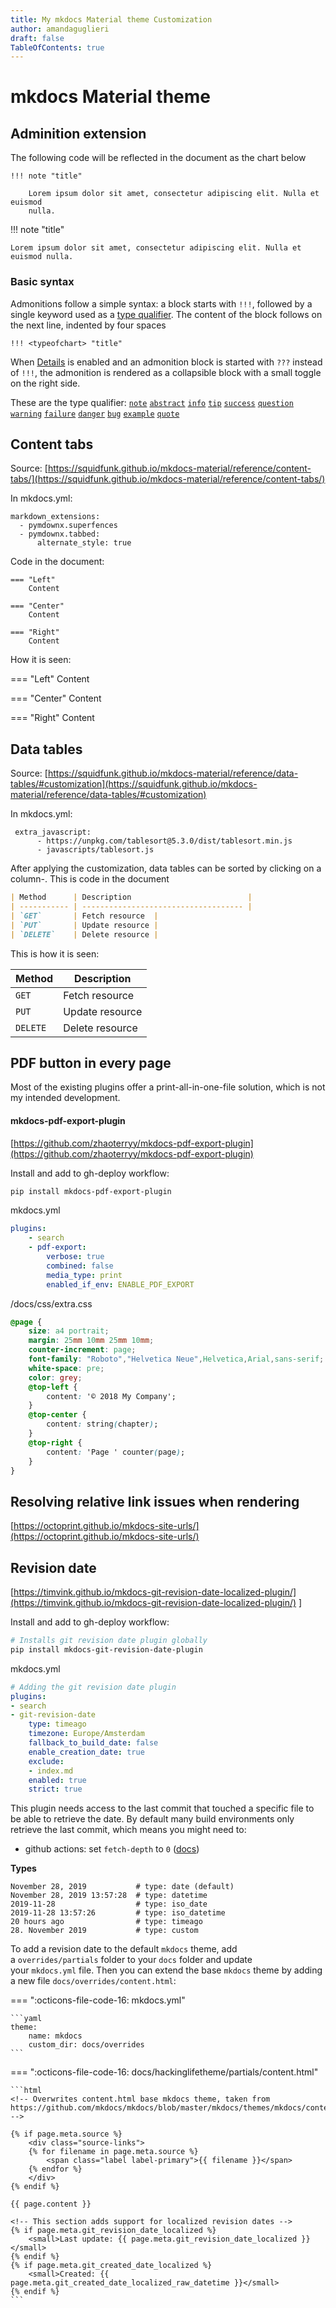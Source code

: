 ```yaml
---
title: My mkdocs Material theme Customization
author: amandaguglieri
draft: false
TableOfContents: true
---
```


# mkdocs Material theme


## Adminition extension

The following code will be reflected  in the document as the chart below

```
!!! note "title"

    Lorem ipsum dolor sit amet, consectetur adipiscing elit. Nulla et euismod 
    nulla. 

```


!!! note "title"

    Lorem ipsum dolor sit amet, consectetur adipiscing elit. Nulla et  euismod nulla.
    

### Basic syntax

Admonitions follow a simple syntax: a block starts with `!!!`, followed by a single keyword used as a [type qualifier](https://squidfunk.github.io/mkdocs-material/reference/admonitions/#supported-types). The content of the block follows on the next line, indented by four spaces

```
!!! <typeofchart> "title"
```

When [Details](https://squidfunk.github.io/mkdocs-material/setup/extensions/python-markdown-extensions/#details) is enabled and an admonition block is started with `???` instead of `!!!`, the admonition is rendered as a collapsible block with a small toggle on the right side.

These are the type qualifier:  [`note`](https://squidfunk.github.io/mkdocs-material/reference/admonitions/#type:note)
[`abstract`](https://squidfunk.github.io/mkdocs-material/reference/admonitions/#type:abstract)
[`info`](https://squidfunk.github.io/mkdocs-material/reference/admonitions/#type:info)
[`tip`](https://squidfunk.github.io/mkdocs-material/reference/admonitions/#type:tip)
[`success`](https://squidfunk.github.io/mkdocs-material/reference/admonitions/#type:success)
[`question`](https://squidfunk.github.io/mkdocs-material/reference/admonitions/#type:question)
[`warning`](https://squidfunk.github.io/mkdocs-material/reference/admonitions/#type:warning)
[`failure`](https://squidfunk.github.io/mkdocs-material/reference/admonitions/#type:failure)
[`danger`](https://squidfunk.github.io/mkdocs-material/reference/admonitions/#type:danger)
[`bug`](https://squidfunk.github.io/mkdocs-material/reference/admonitions/#type:bug)
[`example`](https://squidfunk.github.io/mkdocs-material/reference/admonitions/#type:example)
[`quote`](https://squidfunk.github.io/mkdocs-material/reference/admonitions/#type:quote)



## Content tabs

Source: [https://squidfunk.github.io/mkdocs-material/reference/content-tabs/](https://squidfunk.github.io/mkdocs-material/reference/content-tabs/)

In mkdocs.yml:

```
markdown_extensions:
  - pymdownx.superfences
  - pymdownx.tabbed:
      alternate_style: true 
```


Code in the document:

```
=== "Left"
	Content
  
=== "Center"
	Content
  
=== "Right"
	Content
```


How it is seen:

=== "Left"
	Content
  
=== "Center"
	Content
  
=== "Right"
	Content

## Data tables

Source: [https://squidfunk.github.io/mkdocs-material/reference/data-tables/#customization](https://squidfunk.github.io/mkdocs-material/reference/data-tables/#customization)

In mkdocs.yml:

```
 extra_javascript:
      - https://unpkg.com/tablesort@5.3.0/dist/tablesort.min.js
      - javascripts/tablesort.js
```

After applying the customization, data tables can be sorted by clicking on a
column-. This is code in the document

``` markdown title="Data table, columns sortable"
| Method      | Description                          |
| ----------- | ------------------------------------ |
| `GET`       | Fetch resource  |
| `PUT`       | Update resource |
| `DELETE`    | Delete resource |
```

This is how it is seen:

| Method      | Description                          |
| ----------- | ------------------------------------ |
| `GET`       | Fetch resource  |
| `PUT`       | Update resource |
| `DELETE`    | Delete resource |


## PDF button in every page

Most of the existing plugins offer a print-all-in-one-file solution, which is not my intended development.


#### mkdocs-pdf-export-plugin

[https://github.com/zhaoterryy/mkdocs-pdf-export-plugin](https://github.com/zhaoterryy/mkdocs-pdf-export-plugin)

Install and add to gh-deploy workflow:

```bash
pip install mkdocs-pdf-export-plugin
```


mkdocs.yml

```yaml
plugins:
    - search
    - pdf-export:
        verbose: true
        combined: false
        media_type: print
        enabled_if_env: ENABLE_PDF_EXPORT
```


/docs/css/extra.css

```css
@page {
    size: a4 portrait;
    margin: 25mm 10mm 25mm 10mm;
    counter-increment: page;
    font-family: "Roboto","Helvetica Neue",Helvetica,Arial,sans-serif;
    white-space: pre;
    color: grey;
    @top-left {
        content: '© 2018 My Company';
    }
    @top-center {
        content: string(chapter);
    }
    @top-right {
        content: 'Page ' counter(page);
    }
}

```



## Resolving relative link issues when rendering

[https://octoprint.github.io/mkdocs-site-urls/](https://octoprint.github.io/mkdocs-site-urls/)


## Revision date

[https://timvink.github.io/mkdocs-git-revision-date-localized-plugin/](https://timvink.github.io/mkdocs-git-revision-date-localized-plugin/)
]

Install and add to gh-deploy workflow:

```bash
# Installs git revision date plugin globally
pip install mkdocs-git-revision-date-plugin
```


mkdocs.yml

```yaml
# Adding the git revision date plugin
plugins:
- search
- git-revision-date
	type: timeago 
	timezone: Europe/Amsterdam 
	fallback_to_build_date: false 
	enable_creation_date: true 
	exclude: 
	- index.md 
	enabled: true 
	strict: true
```


This plugin needs access to the last commit that touched a specific file to be able to retrieve the date. By default many build environments only retrieve the last commit, which means you might need to:

- github actions: set `fetch-depth` to `0` ([docs](https://github.com/actions/checkout))

**Types**

```
November 28, 2019           # type: date (default)
November 28, 2019 13:57:28  # type: datetime
2019-11-28                  # type: iso_date
2019-11-28 13:57:26         # type: iso_datetime
20 hours ago                # type: timeago
28. November 2019           # type: custom
```


To add a revision date to the default `mkdocs` theme, add a `overrides/partials` folder to your `docs` folder and update your `mkdocs.yml` file. Then you can extend the base `mkdocs` theme by adding a new file `docs/overrides/content.html`:

=== ":octicons-file-code-16: mkdocs.yml"

````
```yaml
theme:
    name: mkdocs
    custom_dir: docs/overrides
```
````

=== ":octicons-file-code-16: docs/hackinglifetheme/partials/content.html"

````
```html
<!-- Overwrites content.html base mkdocs theme, taken from 
https://github.com/mkdocs/mkdocs/blob/master/mkdocs/themes/mkdocs/content.html -->

{% if page.meta.source %}
    <div class="source-links">
    {% for filename in page.meta.source %}
        <span class="label label-primary">{{ filename }}</span>
    {% endfor %}
    </div>
{% endif %}

{{ page.content }}

<!-- This section adds support for localized revision dates -->
{% if page.meta.git_revision_date_localized %}
    <small>Last update: {{ page.meta.git_revision_date_localized }}</small>
{% endif %}
{% if page.meta.git_created_date_localized %}
    <small>Created: {{ page.meta.git_created_date_localized_raw_datetime }}</small>
{% endif %}
```
````